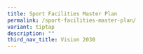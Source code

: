 ```yaml
---
title: Sport Facilities Master Plan
permalink: /sport-facilities-master-plan/
variant: tiptap
description: ""
third_nav_title: Vision 2030
---
```

